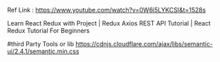 Ref Link : https://www.youtube.com/watch?v=0W6i5LYKCSI&t=1528s

Learn React Redux with Project | Redux Axios REST API Tutorial | React Redux Tutorial For Beginners

#third Party Tools or lib
https://cdnjs.cloudflare.com/ajax/libs/semantic-ui/2.4.1/semantic.min.css
